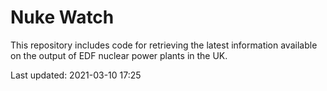 # Nuke Watch

This repository includes code for retrieving the latest information available on the output of EDF nuclear power plants in the UK.

Last updated: 2021-03-10 17:25
